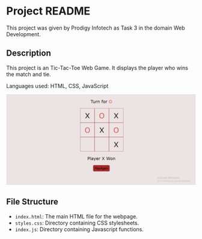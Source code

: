 
# Project README

This project was given by Prodigy Infotech as Task 3 in the domain Web Development.

## Description

This project is an Tic-Tac-Toe  Web Game. It displays the player who wins the match  and tie.

Languages used: HTML, CSS, JavaScript

<div align="center">
  <img src="./screenshot.png" />
</div>

## File Structure

- `index.html`: The main HTML file for the webpage.
- `styles.css`: Directory containing CSS stylesheets.
- `index.js`: Directory containing Javascript functions.
  
